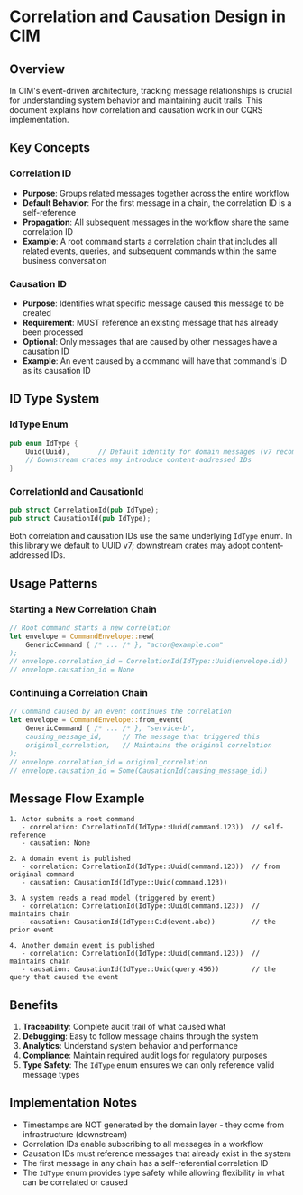 <!-- Copyright (c) 2025 - Cowboy AI, LLC. -->

# Correlation and Causation Design in CIM

## Overview

In CIM's event-driven architecture, tracking message relationships is crucial for understanding system behavior and maintaining audit trails. This document explains how correlation and causation work in our CQRS implementation.

## Key Concepts

### Correlation ID
- **Purpose**: Groups related messages together across the entire workflow
- **Default Behavior**: For the first message in a chain, the correlation ID is a self-reference
- **Propagation**: All subsequent messages in the workflow share the same correlation ID
- **Example**: A root command starts a correlation chain that includes all related events, queries, and subsequent commands within the same business conversation

### Causation ID
- **Purpose**: Identifies what specific message caused this message to be created
- **Requirement**: MUST reference an existing message that has already been processed
- **Optional**: Only messages that are caused by other messages have a causation ID
- **Example**: An event caused by a command will have that command's ID as its causation ID

## ID Type System

### IdType Enum
```rust
pub enum IdType {
    Uuid(Uuid),       // Default identity for domain messages (v7 recommended)
    // Downstream crates may introduce content-addressed IDs
}
```

### CorrelationId and CausationId
```rust
pub struct CorrelationId(pub IdType);
pub struct CausationId(pub IdType);
```

Both correlation and causation IDs use the same underlying `IdType` enum. In this library we default to UUID v7; downstream crates may adopt content-addressed IDs.

## Usage Patterns

### Starting a New Correlation Chain
```rust
// Root command starts a new correlation
let envelope = CommandEnvelope::new(
    GenericCommand { /* ... /* }, "actor@example.com"
);
// envelope.correlation_id = CorrelationId(IdType::Uuid(envelope.id))
// envelope.causation_id = None
```

### Continuing a Correlation Chain
```rust
// Command caused by an event continues the correlation
let envelope = CommandEnvelope::from_event(
    GenericCommand { /* ... /* }, "service-b",
    causing_message_id,     // The message that triggered this
    original_correlation,   // Maintains the original correlation
);
// envelope.correlation_id = original_correlation
// envelope.causation_id = Some(CausationId(causing_message_id))
```

## Message Flow Example

```
1. Actor submits a root command
   - correlation: CorrelationId(IdType::Uuid(command.123))  // self-reference
   - causation: None

2. A domain event is published
   - correlation: CorrelationId(IdType::Uuid(command.123))  // from original command
   - causation: CausationId(IdType::Uuid(command.123))

3. A system reads a read model (triggered by event)
   - correlation: CorrelationId(IdType::Uuid(command.123))  // maintains chain
   - causation: CausationId(IdType::Cid(event.abc))         // the prior event

4. Another domain event is published
   - correlation: CorrelationId(IdType::Uuid(command.123))  // maintains chain
   - causation: CausationId(IdType::Uuid(query.456))        // the query that caused the event
```

## Benefits

1. **Traceability**: Complete audit trail of what caused what
2. **Debugging**: Easy to follow message chains through the system
3. **Analytics**: Understand system behavior and performance
4. **Compliance**: Maintain required audit logs for regulatory purposes
5. **Type Safety**: The `IdType` enum ensures we can only reference valid message types

## Implementation Notes

- Timestamps are NOT generated by the domain layer - they come from infrastructure (downstream)
- Correlation IDs enable subscribing to all messages in a workflow
- Causation IDs must reference messages that already exist in the system
- The first message in any chain has a self-referential correlation ID
- The `IdType` enum provides type safety while allowing flexibility in what can be correlated or caused
